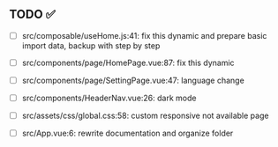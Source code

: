 ## TODO ✅

- [ ] src/composable/useHome.js:41: fix this dynamic and prepare basic import data, backup with step by step

- [ ] src/components/page/HomePage.vue:87: fix this dynamic

- [ ] src/components/page/SettingPage.vue:47: language change

- [ ] src/components/HeaderNav.vue:26: dark mode

- [ ] src/assets/css/global.css:58: custom responsive not available page

- [ ] src/App.vue:6: rewrite documentation and organize folder
